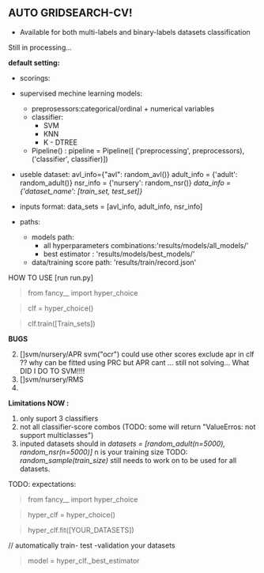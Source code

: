## AUTO GRIDSEARCH-CV!

- Available for both multi-labels and binary-labels datasets classification

Still in processing... 

**default setting:**
- scorings: 
- supervised mechine learning models:
    * preprosessors:categorical/ordinal + numerical variables
    * classifier:
        - SVM
        - KNN
        - K - DTREE
    * Pipeline() :
        pipeline = Pipeline([
            ('preprocessing', preprocessors),
            ('classifier', classifier)])
- useble dataset:
    avl_info={"avl": random_avl()}
    adult_info = {'adult': random_adult()}
    nsr_info = {'nursery': random_nsr()}
    *data_info =  {'dataset_name': [train_set, test_set]}*
- inputs format:
    data_sets = [avl_info, adult_info, nsr_info]

    
        
- paths:
    * models path:
        - all hyperparameters combinations:'results/models/all_models/'
        - best estimator : 'results/models/best_models/'
    * data/training score path: 'results/train/record.json'

HOW TO USE [run run.py]

> from fancy__ import hyper_choice 

> clf = hyper_choice()

> clf.train([Train_sets])

**BUGS**

2. []svm/nursery/APR 
        svm("ocr") could use other scores exclude apr in clf
        ?? why
        can be fitted using PRC but APR cant
        ...
        still not solving... What DID I DO TO SVM!!!!
3. []svm/nursery/RMS
4. 

**Limitations NOW :**
1. only suport 3 classifiers
2. not all classifier-score combos (TODO: some will return "ValueErros: not support multiclasses")
3. inputed datasets should in 
    *datasets = [random_adult(n=5000), random_nsr(n=5000)]*
    n is your training size
    TODO: *random_sample(train_size)*      still needs to work on to be used for all datasets.

TODO: expectations: 

> from fancy__ import hyper_choice

> hyper_clf = hyper_choice()

> hyper_clf.fit([YOUR_DATASETS])

// automatically train- test -validation your datasets

> model  = hyper_clf._best_estimator




